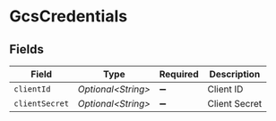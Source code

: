 # GcsCredentials


## Fields

| Field               | Type                | Required            | Description         |
| ------------------- | ------------------- | ------------------- | ------------------- |
| `clientId`          | *Optional\<String>* | :heavy_minus_sign:  | Client ID           |
| `clientSecret`      | *Optional\<String>* | :heavy_minus_sign:  | Client Secret       |